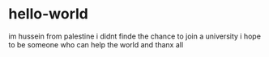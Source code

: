 # hello-world
im hussein from palestine 
i didnt finde the chance to join a university 
i hope to be someone who can help the world 
and thanx all
